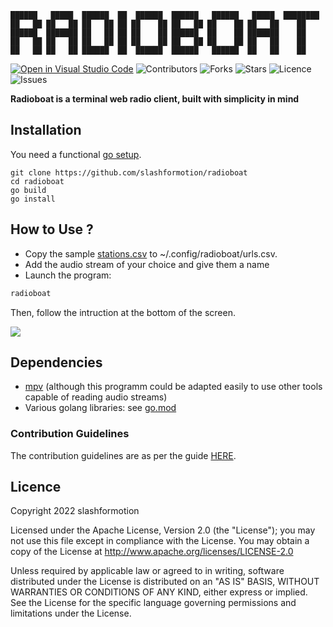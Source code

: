 ```
██████   █████  ██████  ██  ██████  ██████   ██████   █████  ████████ 
██   ██ ██   ██ ██   ██ ██ ██    ██ ██   ██ ██    ██ ██   ██    ██    
██████  ███████ ██   ██ ██ ██    ██ ██████  ██    ██ ███████    ██    
██   ██ ██   ██ ██   ██ ██ ██    ██ ██   ██ ██    ██ ██   ██    ██    
██   ██ ██   ██ ██████  ██  ██████  ██████   ██████  ██   ██    ██    
```
[![Open in Visual Studio Code](https://open.vscode.dev/badges/open-in-vscode.svg)](https://open.vscode.dev/slashformotion/radioboat)
![Contributors](https://img.shields.io/github/contributors/slashformotion/radioboat)
![Forks](https://img.shields.io/github/forks/slashformotion/radioboat)
![Stars](https://img.shields.io/github/stars/slashformotion/radioboat)
![Licence](https://img.shields.io/github/license/slashformotion/radioboat)
![Issues](https://img.shields.io/github/issues/slashformotion/radioboat)

**Radioboat is a terminal web radio client, built with simplicity in mind**

## Installation

You need a functional [go setup](https://go.dev/doc/install).

```
git clone https://github.com/slashformotion/radioboat
cd radioboat
go build
go install
```
## How to Use ? 

- Copy the sample [stations.csv](https://github.com/slashformotion/radioboat/blob/master/go.mod) to ~/.config/radioboat/urls.csv.
- Add the audio stream of your choice and give them a name
- Launch the program:
```bash
radioboat
```
Then, follow the intruction at the bottom of the screen.

![](https://raw.githubusercontent.com/slashformotion/radioboat/master/.github/assets/screencast.gif)

## Dependencies

- [mpv](https://mpv/io) (although this programm could be adapted easily to use other tools capable of reading audio streams)
- Various golang libraries: see [go.mod](https://github.com/slashformotion/radioboat/blob/master/go.mod)


### Contribution Guidelines

The contribution guidelines are as per the guide [HERE](https://github.com/slashformotion/radioboat/blob/master/CONTRIBUTING.md).

## Licence

Copyright 2022 slashformotion

Licensed under the Apache License, Version 2.0 (the "License");
you may not use this file except in compliance with the License.
You may obtain a copy of the License at http://www.apache.org/licenses/LICENSE-2.0

Unless required by applicable law or agreed to in writing, software
distributed under the License is distributed on an "AS IS" BASIS,
WITHOUT WARRANTIES OR CONDITIONS OF ANY KIND, either express or implied.
See the License for the specific language governing permissions and
limitations under the License.